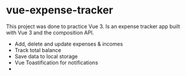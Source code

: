 # vue-expense-tracker

This project was done to practice Vue 3. Is an expense tracker app built with Vue 3 and the composition API.

- Add, delete and update expenses & incomes
- Track total balance
- Save data to local storage
- Vue Toastification for notifications
- <script setup> syntax (Vue 3.2+)

![Screenshot 2024-04-16 at 17 34 50](https://github.com/katherinebl/vue-expense-tracker/assets/44637185/e3c37f17-ad1b-4158-8fd8-08b2b52588c2)


## Project Setup

```sh
npm install
```

### Compile and Hot-Reload for Development

```sh
npm run dev
```

### Compile and Minify for Production

```sh
npm run build
```
